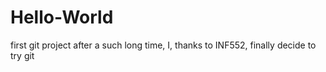 # Hello-World
first git project
after a such long time, I, thanks to INF552, finally decide to try git

